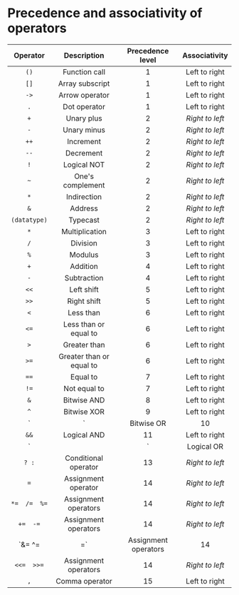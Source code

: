 # Precedence and associativity of operators

|Operator|Description|Precedence level|Associativity|
|:------:|:---------:|:--------------:|:-----------:|
|`()`|Function call|1|Left to right|
|`[]`|Array subscript|1|Left to right|
|`->`|Arrow operator|1|Left to right|
|`.`|Dot operator|1|Left to right|
|`+`|Unary plus|2|_Right to left_|
|`-`|Unary minus|2|_Right to left_|
|`++`|Increment|2|_Right to left_|
|`--`|Decrement|2|_Right to left_|
|`!`|Logical NOT|2|_Right to left_|
|`~`|One's complement|2|_Right to left_|
|`*`|Indirection|2|_Right to left_|
|`&`|Address|2|_Right to left_|
|`(datatype)`|Typecast|2|_Right to left_|
|`*`|Multiplication|3|Left to right|
|`/`|Division|3|Left to right|
|`%`|Modulus|3|Left to right|
|`+`|Addition|4|Left to right|
|`-`|Subtraction|4|Left to right|
|`<<`|Left shift|5|Left to right|
|`>>`|Right shift|5|Left to right|
|`<`|Less than|6|Left to right|
|`<=`|Less than or equal to|6|Left to right|
|`>`|Greater than|6|Left to right|
|`>=`|Greater than or equal to|6|Left to right|
|`==`|Equal to|7|Left to right|
|`!=`|Not equal to|7|Left to right|
|`&`|Bitwise AND|8|Left to right|
|`^`|Bitwise XOR|9|Left to right|
|`|`|Bitwise OR|10|Left to right|
|`&&`|Logical AND|11|Left to right|
|`||`|Logical OR|12|Left to right|
|`? :`|Conditional operator|13|_Right to left_|
|`=`|Assignment operator|14|_Right to left_|
|`*=  /=  %=`|Assignment operators|14|_Right to left_|
|`+=  -=`|Assignment operators|14|_Right to left_|
|`&=  ^=  |=`|Assignment operators|14|_Right to left_|
|`<<=  >>=`|Assignment operators|14|_Right to left_|
|`,`|Comma operator|15|Left to right|
